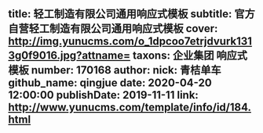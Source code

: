 title: 轻工制造有限公司通用响应式模板
subtitle: 官方自营轻工制造有限公司通用响应式模板
cover: http://img.yunucms.com/o_1dpcoo7etrjdvurk1313g0f9016.jpg?attname=
taxons: 企业集团 响应式模板
number: 170168
author:
  nick: 青桔单车
  github_name: qingjue
date: 2020-04-20 12:00:00
publishDate: 2019-11-11
link: http://www.yunucms.com/template/info/id/184.html
---